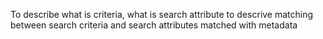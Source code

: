 To describe what is criteria, what is search attribute
to descrive matching between search criteria and search attributes matched with metadata
